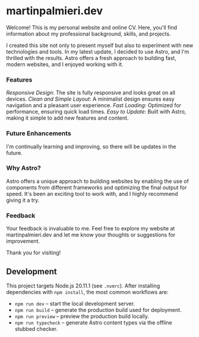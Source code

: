 # martinpalmieri.dev

Welcome! This is my personal website and online CV. Here, you'll find information about my professional background, skills, and projects.

I created this site not only to present myself but also to experiment with new technologies and tools. In my latest update, I decided to use Astro, and I'm thrilled with the results. Astro offers a fresh approach to building fast, modern websites, and I enjoyed working with it.

### Features

_Responsive Design_: The site is fully responsive and looks great on all devices.
_Clean and Simple Layout_: A minimalist design ensures easy navigation and a pleasant user experience.
_Fast Loading_: Optimized for performance, ensuring quick load times.
_Easy to Update_: Built with Astro, making it simple to add new features and content.

### Future Enhancements

I'm continually learning and improving, so there will be updates in the future.

### Why Astro?

Astro offers a unique approach to building websites by enabling the use of components from different frameworks and optimizing the final output for speed. It's been an exciting tool to work with, and I highly recommend giving it a try.

### Feedback

Your feedback is invaluable to me. Feel free to explore my website at martinpalmieri.dev and let me know your thoughts or suggestions for improvement.

Thank you for visiting!

## Development

This project targets Node.js 20.11.1 (see `.nvmrc`). After installing dependencies with `npm install`, the most common workflows are:

- `npm run dev` – start the local development server.
- `npm run build` – generate the production build used for deployment.
- `npm run preview` – preview the production build locally.
- `npm run typecheck` – generate Astro content types via the offline stubbed checker.
